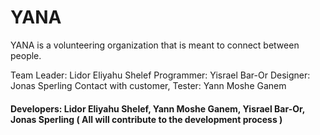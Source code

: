 # YANA

YANA is a volunteering organization that is meant to connect between people.


Team Leader: Lidor Eliyahu Shelef
Programmer: Yisrael Bar-Or
Designer: Jonas Sperling
Contact with customer, Tester: Yann Moshe Ganem
#### Developers: Lidor Eliyahu Shelef, Yann Moshe Ganem, Yisrael Bar-Or, Jonas Sperling ( All will contribute to the development process )

